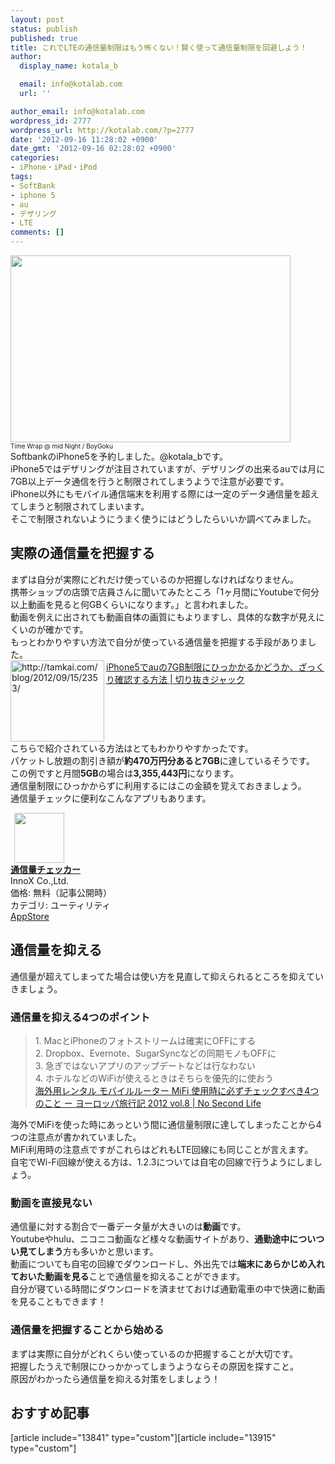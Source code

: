 ```yaml
---
layout: post
status: publish
published: true
title: これでLTEの通信量制限はもう怖くない！賢く使って通信量制限を回避しよう！
author:
  display_name: kotala_b

  email: info@kotalab.com
  url: ''

author_email: info@kotalab.com
wordpress_id: 2777
wordpress_url: http://kotalab.com/?p=2777
date: '2012-09-16 11:28:02 +0900'
date_gmt: '2012-09-16 02:28:02 +0900'
categories:
- iPhone・iPad・iPod
tags:
- SoftBank
- iphone 5
- au
- デザリング
- LTE
comments: []
---
```

<p><a href="http://kotalab.com/wp-content/uploads/ltelimit_120916.jpg" target="_blank"><img src="http://kotalab.com/wp-content/uploads/ltelimit_120916.jpg" alt="" title="ltelimit_120916" width="448" height="299" class="alignnone size-full wp-image-2780" /></a><br />
<span style="font-size:10px;"><span class="removed_link" title="http://www.flickr.com/photos/anshad/4817612275/">Time Wrap @ mid Night</span> / BoyGoku</span><br />
SoftbankのiPhone5を予約しました。@kotala_bです。<br />
iPhone5ではデザリングが注目されていますが、デザリングの出来るauでは月に7GB以上データ通信を行うと制限されてしまうようで注意が必要です。<br />
iPhone以外にもモバイル通信端末を利用する際には一定のデータ通信量を超えてしまうと制限されてしまいます。<br />
そこで制限されないようにうまく使うにはどうしたらいいか調べてみました。<br />
<!--more--></p>
<h2>実際の通信量を把握する</h2>
<p>まずは自分が実際にどれだけ使っているのか把握しなければなりません。<br />
携帯ショップの店頭で店員さんに聞いてみたところ「1ヶ月間にYoutubeで何分以上動画を見ると何GBくらいになります。」と言われました。<br />
動画を例えに出されても動画自体の画質にもよりますし、具体的な数字が見えにくいのが確かです。<br />
もっとわかりやすい方法で自分が使っている通信量を把握する手段がありました。<br />
<a href="http://tamkai.com/blog/2012/09/15/2353/" target="_blank"><img src="http://capture.heartrails.com/150x130?http://tamkai.com/blog/2012/09/15/2353/" alt="http://tamkai.com/blog/2012/09/15/2353/" width="150" height="130" align="left" /></a><a href="http://tamkai.com/blog/2012/09/15/2353/" target="_blank">iPhone5でauの7GB制限にひっかかるかどうか、ざっくり確認する方法 | 切り抜きジャック</a><br style="clear:both;" />こちらで紹介されている方法はとてもわかりやすかったです。<br />
パケットし放題の割引き額が<strong>約470万円分あると7GB</strong>に達しているそうです。<br />
この例ですと月間<strong>5GB</strong>の場合は<strong>3,355,443円</strong>になります。<br />
通信量制限にひっかからずに利用するにはこの金額を覚えておきましょう。<br />
通信量チェックに便利なこんなアプリもあります。</p>
<div class="applink">
<div class="applinkimg"><a href="https://itunes.apple.com/jp/app/tong-xin-liangchekka/id580069644?mt=8&uo=4&at=10l4yU" rel="nofollow" target="_blank"><img hspace="6" src="http://a231.phobos.apple.com/us/r1000/065/Purple/v4/dc/08/81/dc08815b-263d-05cc-cfd7-34f74ccc17da/Icon.png" width="80" /></a></div>
<div class="applinktext">
<div class="applinktitle"><strong><a href="https://itunes.apple.com/jp/app/tong-xin-liangchekka/id580069644?mt=8&uo=4&at=10l4yU" rel="nofollow" target="_blank">通信量チェッカー</a></strong></div>
<div class="applinkinfo">InnoX Co.,Ltd.</div>
<div class="applinkinfo">価格: 無料（記事公開時）</div>
<div class="applinkinfo">カテゴリ: ユーティリティ</div>
</div>
<div class="clear"></div>
<div class="appstorelink"><a href="https://itunes.apple.com/jp/app/tong-xin-liangchekka/id580069644?mt=8&uo=4&at=10l4yU" rel="nofollow" target="_blank">AppStore</a></div>
</div>
<h2>通信量を抑える</h2>
<p>通信量が超えてしまってた場合は使い方を見直して抑えられるところを抑えていきましょう。</p>
<h3>通信量を抑える4つのポイント</h3>
<blockquote><p>1. MacとiPhoneのフォトストリームは確実にOFFにする<br />
2. Dropbox、Evernote、SugarSyncなどの同期モノもOFFに<br />
3. 急ぎではないアプリのアップデートなどは行なわない<br />
4. ホテルなどのWiFiが使えるときはそちらを優先的に使おう<br />
<a href="http://www.ttcbn.net/no_second_life/archives/25561" target="_blank">海外用レンタル モバイルルーター MiFi 使用時に必ずチェックすべき4つのこと ー ヨーロッパ旅行記 2012 vol.8 | No Second Life</a></p></blockquote>
<p>海外でMiFiを使った時にあっという間に通信量制限に達してしまったことから4つの注意点が書かれていました。<br />
MiFi利用時の注意点ですがこれらはどれもLTE回線にも同じことが言えます。<br />
自宅でWi-Fi回線が使える方は、1.2.3については自宅の回線で行うようにしましょう。</p>
<h3>動画を直接見ない</h3>
<p>通信量に対する割合で一番データ量が大きいのは<strong>動画</strong>です。<br />
Youtubeやhulu、ニコニコ動画など様々な動画サイトがあり、<strong>通勤途中についつい見てしまう</strong>方も多いかと思います。<br />
動画についても自宅の回線でダウンロードし、外出先では<strong>端末にあらかじめ入れておいた動画を見る</strong>ことで通信量を抑えることができます。<br />
自分が寝ている時間にダウンロードを済ませておけば通勤電車の中で快適に動画を見ることもできます！</p>
<h3>通信量を把握することから始める</h3>
<p>まずは実際に自分がどれくらい使っているのか把握することが大切です。<br />
把握したうえで制限にひっかかってしまうようならその原因を探すこと。<br />
原因がわかったら通信量を抑える対策をしましょう！</p>
<h2 class="rel">おすすめ記事</h2>
<p>[article include="13841" type="custom"][article include="13915" type="custom"]</p>
<div class="clear"></div>
